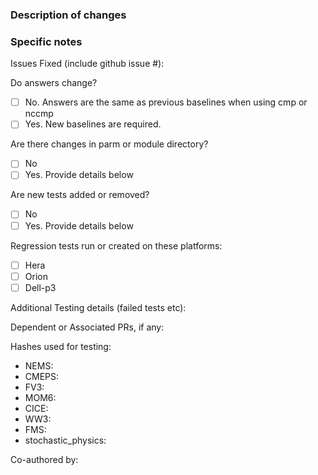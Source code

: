 ### Description of changes

### Specific notes

Issues Fixed (include github issue #):

Do answers change?
 - [ ] No. Answers are the same as previous baselines when using cmp or nccmp
 - [ ] Yes. New baselines are required.
 
Are there changes in parm or module directory?
- [ ] No
- [ ] Yes.  Provide details below

Are new tests added or removed?
- [ ] No
- [ ] Yes.  Provide details below

Regression tests run or created on these platforms:

- [ ] Hera
- [ ] Orion
- [ ] Dell-p3

Additional Testing details (failed tests etc):

Dependent or Associated PRs, if any:

Hashes used for testing:
- NEMS:
- CMEPS:
- FV3:
- MOM6:
- CICE:
- WW3:
- FMS:
- stochastic_physics:

Co-authored by:

